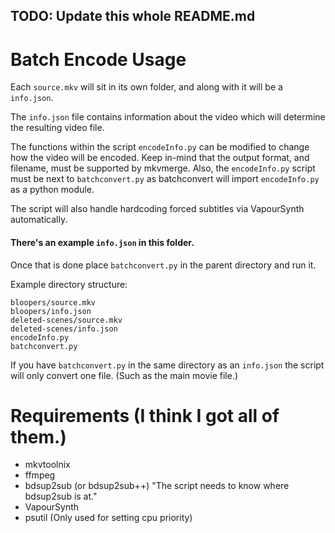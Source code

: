 ## TODO: Update this whole README.md

# Batch Encode Usage

Each `source.mkv` will sit in its own folder, and along
with it will be a `info.json`.

The `info.json` file contains information about the video which
will determine the resulting video file.

The functions within the script `encodeInfo.py` can be modified to change how the video will be encoded.
Keep in-mind that the output format, and filename, must be supported by mkvmerge.
Also, the `encodeInfo.py` script must be next to `batchconvert.py` as batchconvert will import `encodeInfo.py`
as a python module.

The script will also handle hardcoding forced subtitles via VapourSynth automatically.

#### There's an example `info.json` in this folder.

Once that is done place `batchconvert.py` in the parent directory and run it.

Example directory structure:

```
bloopers/source.mkv
bloopers/info.json
deleted-scenes/source.mkv
deleted-scenes/info.json
encodeInfo.py
batchconvert.py
```

If you have `batchconvert.py` in the same directory as an `info.json` the script
will only convert one file. (Such as the main movie file.)

# Requirements (I think I got all of them.)

- mkvtoolnix
- ffmpeg
- bdsup2sub (or bdsup2sub++) "The script needs to know where bdsup2sub is at."
- VapourSynth
- psutil (Only used for setting cpu priority)
